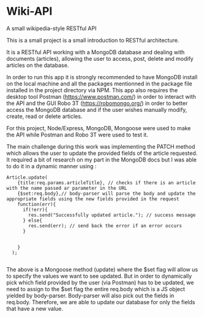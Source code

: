 # Wiki-API
A small wikipedia-style RESTful API

This is a small project is a small introduction to RESTful architecture. 

It is a RESTful API working with a MongoDB database and dealing with documents (articles), allowing the user to access, post, delete and modify articles on the database.

In order to run this app it is strongly recommended to have MongoDB install on the local machine and all the packages mentionned in the package file installed in the project directory via NPM. This app also requires the desktop tool Postman (https://www.postman.com/) in order to interact with the API and the GUI Robo 3T (https://robomongo.org/) in order to better access the MongoDB database and if the user wishes manually modify, create, read or delete articles.

For this project, Node/Express, MongoDB, Mongoose were used to make the API while Postman and Robo 3T were used to test it.

The main challenge during this work was implementing the PATCH method which allows the user to update the provided fields of the article requested. It required a bit of research on my part in the MongoDB docs but I was able to do it in a dynamic manner using :

```
Article.update(
    {title:req.params.articleTitle}, // checks if there is an article with the name passed ar parameter in the URL
    {$set:req.body},// body-parser will parse the body and update the appropriate fields using the new fields provided in the request
    function(err){
      if(!err){
        res.send("Successfully updated article."); // success message
      } else{
        res.send(err); // send back the error if an error occurs
      }


    }
  );
 
 ```
 
 The above is a Mongoose method (update) where the $set flag will allow us to specify the values we want to see updated. But in order to dynamically pick which field provided by the user (via Postman) has to be updated, we need to assign to the $set flag the entire req.body which is a JS object yielded by body-parser. Body-parser will also pick out the fields in req.body. Therefore, we are able to update our database for only the fields that have a new value.



